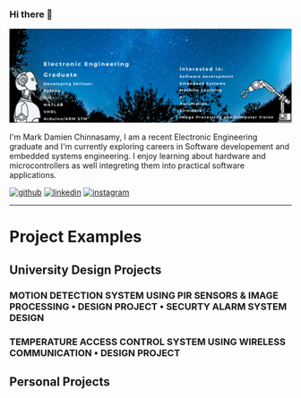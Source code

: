 ### Hi there 👋

<img src = "https://github.com/MarkDC95/MarkDC95/blob/main/p2.gif" float="centre" width="1080" />
<p>
I'm Mark Damien Chinnasamy, I am a recent Electronic Engineering graduate and I'm  currently exploring careers in Software developement 
and embedded systems engineering. I enjoy learning about hardware and microcontrollers as well integreting them into practical software
applications.
<p/>



[<img src='https://cdn.jsdelivr.net/npm/simple-icons@3.0.1/icons/github.svg' alt='github' height='40'>](https://github.com/https://github.com/MarkDC95)  [<img src='https://cdn.jsdelivr.net/npm/simple-icons@3.0.1/icons/linkedin.svg' alt='linkedin' height='40'>](https://www.linkedin.com/in/www.linkedin.com/in/MarkDamienChinnasamy1995/)  [<img src='https://cdn.jsdelivr.net/npm/simple-icons@3.0.1/icons/instagram.svg' alt='instagram' height='40'>](https://www.instagram.com/@markdc95/)  

_________________________
# Project Examples

## University Design Projects

### MOTION DETECTION SYSTEM USING PIR SENSORS & IMAGE PROCESSING • DESIGN PROJECT • SECURTY ALARM SYSTEM DESIGN

### TEMPERATURE ACCESS CONTROL SYSTEM USING WIRELESS COMMUNICATION • DESIGN PROJECT 

## Personal Projects
